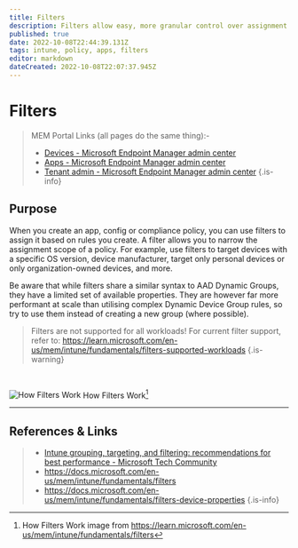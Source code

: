 ```yaml
---
title: Filters
description: Filters allow easy, more granular control over assignment scope of policies and apps.
published: true
date: 2022-10-08T22:44:39.131Z
tags: intune, policy, apps, filters
editor: markdown
dateCreated: 2022-10-08T22:07:37.945Z
---
```


# Filters

> MEM Portal Links (all pages do the same thing):-
>
> - [Devices - Microsoft Endpoint Manager admin center](https://endpoint.microsoft.com/#view/Microsoft_Intune_DeviceSettings/TenantAdminMenu/~/assignmentFilters)
> - [Apps - Microsoft Endpoint Manager admin center](https://endpoint.microsoft.com/#view/Microsoft_Intune_DeviceSettings/TenantAdminMenu/~/assignmentFilters)
> - [Tenant admin - Microsoft Endpoint Manager admin center](https://endpoint.microsoft.com/#view/Microsoft_Intune_DeviceSettings/TenantAdminMenu/~/assignmentFilters)
>   {.is-info}

## Purpose

When you create an app, config or compliance policy, you can use filters to assign it based on rules you create. A filter allows you to narrow the assignment scope of a policy. For example, use filters to target devices with a specific OS version, device manufacturer, target only personal devices or only organization-owned devices, and more.

Be aware that while filters share a similar syntax to AAD Dynamic Groups, they have a limited set of available properties. They are however far more performant at scale than utilising complex Dynamic Device Group rules, so try to use them instead of creating a new group (where possible).

> Filters are not supported for all workloads!
> For current filter support, refer to: https://learn.microsoft.com/en-us/mem/intune/fundamentals/filters-supported-workloads
> {.is-warning}

<br>

![How Filters Work](https://docs.microsoft.com/en-us/mem/intune/fundamentals/media/filters/admin-creates-filter.png)
How Filters Work[^1]
[^1]: How Filters Work image from https://learn.microsoft.com/en-us/mem/intune/fundamentals/filters

---

## References & Links

> - [Intune grouping, targeting, and filtering: recommendations for best performance - Microsoft Tech Community](https://techcommunity.microsoft.com/t5/intune-customer-success/intune-grouping-targeting-and-filtering-recommendations-for-best/ba-p/2983058)
> - https://docs.microsoft.com/en-us/mem/intune/fundamentals/filters
> - https://docs.microsoft.com/en-us/mem/intune/fundamentals/filters-device-properties
>   {.is-info}
